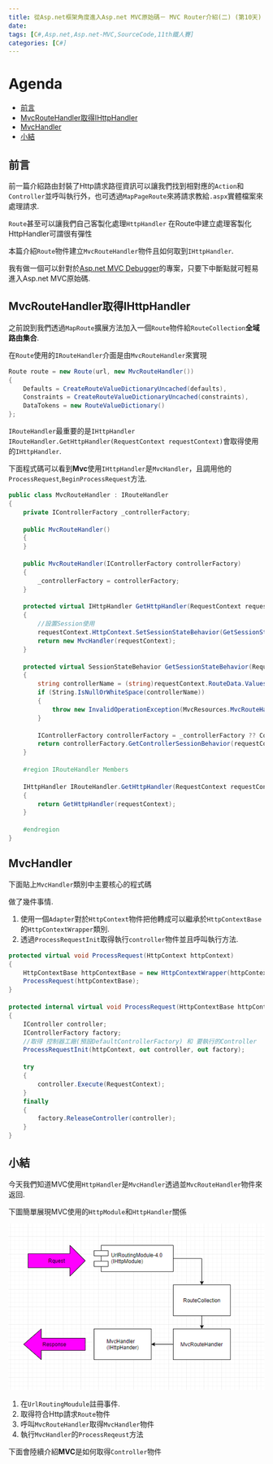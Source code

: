 ```yaml
---
title: 從Asp.net框架角度進入Asp.net MVC原始碼－ MVC Router介紹(二) (第10天)
date: 
tags: [C#,Asp.net,Asp.net-MVC,SourceCode,11th鐵人賽]
categories: [C#]
---
```

# Agenda<!-- omit in toc -->
- [前言](#%E5%89%8D%E8%A8%80)
- [MvcRouteHandler取得IHttpHandler](#MvcRouteHandler%E5%8F%96%E5%BE%97IHttpHandler)
- [MvcHandler](#MvcHandler)
- [小結](#%E5%B0%8F%E7%B5%90)

## 前言

前一篇介紹路由封裝了Http請求路徑資訊可以讓我們找到相對應的`Action`和`Controller`並呼叫執行外，也可透過`MapPageRoute`來將請求教給`.aspx`實體檔案來處理請求.

`Route`甚至可以讓我們自己客製化處理`HttpHandler` 在Route中建立處理客製化HttpHandler可謂很有彈性

本篇介紹`Route`物件建立`MvcRouteHandler`物件且如何取到`IHttpHandler`.

我有做一個可以針對於[Asp.net MVC Debugger](https://github.com/isdaniel/Asp.net-MVC-Debuger)的專案，只要下中斷點就可輕易進入Asp.net MVC原始碼.

## MvcRouteHandler取得IHttpHandler

之前說到我們透過`MapRoute`擴展方法加入一個`Route`物件給`RouteCollection`**全域路由集合**.

在`Route`使用的`IRouteHandler`介面是由`MvcRouteHandler`來實現

```csharp
Route route = new Route(url, new MvcRouteHandler())
{
    Defaults = CreateRouteValueDictionaryUncached(defaults),
    Constraints = CreateRouteValueDictionaryUncached(constraints),
    DataTokens = new RouteValueDictionary()
};
```

`IRouteHandler`最重要的是`IHttpHandler IRouteHandler.GetHttpHandler(RequestContext requestContext)`會取得使用的`IHttpHandler`.

下面程式碼可以看到**Mvc**使用`IHttpHandler`是`MvcHandler`，且調用他的`ProcessRequest`,`BeginProcessRequest`方法.

```csharp
public class MvcRouteHandler : IRouteHandler
{
    private IControllerFactory _controllerFactory;

    public MvcRouteHandler()
    {
    }

    public MvcRouteHandler(IControllerFactory controllerFactory)
    {
        _controllerFactory = controllerFactory;
    }

    protected virtual IHttpHandler GetHttpHandler(RequestContext requestContext)
    {
        //設置Session使用
        requestContext.HttpContext.SetSessionStateBehavior(GetSessionStateBehavior(requestContext));
        return new MvcHandler(requestContext);
    }

    protected virtual SessionStateBehavior GetSessionStateBehavior(RequestContext requestContext)
    {
        string controllerName = (string)requestContext.RouteData.Values["controller"];
        if (String.IsNullOrWhiteSpace(controllerName))
        {
            throw new InvalidOperationException(MvcResources.MvcRouteHandler_RouteValuesHasNoController);
        }

        IControllerFactory controllerFactory = _controllerFactory ?? ControllerBuilder.Current.GetControllerFactory();
        return controllerFactory.GetControllerSessionBehavior(requestContext, controllerName);
    }

    #region IRouteHandler Members

    IHttpHandler IRouteHandler.GetHttpHandler(RequestContext requestContext)
    {
        return GetHttpHandler(requestContext);
    }

    #endregion
}
```

## MvcHandler

下面貼上`MvcHandler`類別中主要核心的程式碼

做了幾件事情.

1. 使用一個`Adapter`對於`HttpContext`物件把他轉成可以繼承於`HttpContextBase`的`HttpContextWrapper`類別.
2. 透過`ProcessRequestInit`取得執行`controller`物件並且呼叫執行方法.

```csharp
protected virtual void ProcessRequest(HttpContext httpContext)
{
    HttpContextBase httpContextBase = new HttpContextWrapper(httpContext);
    ProcessRequest(httpContextBase);
}

protected internal virtual void ProcessRequest(HttpContextBase httpContext)
{
    IController controller;
    IControllerFactory factory;
    //取得 控制器工廠(預設DefaultControllerFactory) 和 要執行的Controller
    ProcessRequestInit(httpContext, out controller, out factory);

    try
    {
        controller.Execute(RequestContext);
    }
    finally
    {
        factory.ReleaseController(controller);
    }
}
```

## 小結

今天我們知道MVC使用`HttpHandler`是`MvcHandler`透過並`MvcRouteHandler`物件來返回.

下圖簡單展現MVC使用的`HttpModule`和`HttpHandler`關係

![relationship_pic.PNG](https://raw.githubusercontent.com/isdaniel/MyBlog/master/source/images/itHelp/10/relationship_pic.PNG)

1. 在`UrlRoutingMoudule`註冊事件.
2. 取得符合Http請求`Route`物件
3. 呼叫`MvcRouteHandler`取得`MvcHandler`物件
4. 執行`MvcHandler`的`ProcessReqeust`方法

下面會陸續介紹**MVC**是如何取得`Controller`物件
